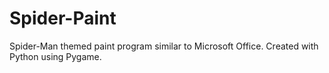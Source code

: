 Spider-Paint
============

Spider-Man themed paint program similar to Microsoft Office. Created with Python using Pygame.
